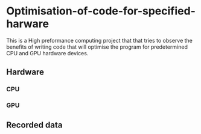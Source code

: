 # Optimisation-of-code-for-specified-harware

This is a High preformance computing project that that tries to observe the benefits of writing code that will optimise the program for predetermined CPU and GPU hardware devices. 

## Hardware

### CPU

### GPU

## Recorded data

